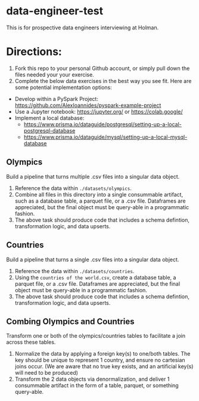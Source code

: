 # data-engineer-test
This is for prospective data engineers interviewing at Holman.

# Directions:
1. Fork this repo to your personal Github account, or simply pull down the files needed your your exercise.
2. Complete the below data exercises in the best way you see fit. Here are some potential implementation options:

- Develop within a PySpark Project: https://github.com/AlexIoannides/pyspark-example-project 
- Use a Jupyter notebook: https://jupyter.org/ or https://colab.google/ 
- Implement a local database: 
    - https://www.prisma.io/dataguide/postgresql/setting-up-a-local-postgresql-database
    - https://www.prisma.io/dataguide/mysql/setting-up-a-local-mysql-database 

## Olympics
Build a pipeline that turns multiple .csv files into a singular data object.
1. Reference the data within `./datasets/olympics`. 
2. Combine all files in this directory into a single consummable artifact, such as a database table, a parquet file, or a .csv file. Dataframes are appreciated, but the final object must be query-able in a programmatic fashion. 
3. The above task should produce code that includes a schema defintion, transformation logic, and data upserts.

## Countries
Build a pipeline that turns a single .csv files into a singular data object.
1. Reference the data within `./datasets/countries`. 
2. Using the `countries of the world.csv`, create a database table, a parquet file, or a .csv file. Dataframes are appreciated, but the final object must be query-able in a programmatic fashion.
3. The above task should produce code that includes a schema defintion, transformation logic, and data upserts.

## Combing Olympics and Countries
Transform one or both of the olympics/countries tables to facilitate a join across these tables. 

1. Normalize the data by applying a foreign key(s) to one/both tables. The key should be unique to represent 1 country, and ensure no cartesian joins occur. (We are aware that no true key exists, and an artificial key(s) will need to be produced)
2. Transform the 2 data objects via denormalization, and deliver 1 consummable artifact in the form of a table, parquet, or something query-able.
